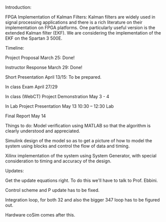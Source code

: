 Introduction:

FPGA Implementation of Kalman Filters: Kalman filters are widely used in signal processing applications and there is a rich literature on their implementation on FPGA platforms. One particularly useful version is the extended Kalman filter (EKF). We are considering the implementation of the EKF on the Spartan 3 500E.

Timeline:

Project Proposal
March 25: Done!

Instructor Response
March 29: Done!

Short Presentation
April 13/15: To be prepared.

In class
Exam
April 27/29

In class (WebCT)
Project Demonstration
May 3 - 4

In Lab
Project Presentation
May 13
10:30 – 12:30 Lab

Final Report
May 14

Things to do:
Model verification using MATLAB so that the algorithm is clearly understood and appreciated.

Simulink design of the model so as to get a picture of how to model the system using blocks and control the flow of data and timing.

Xilinx implementation of the system using System Generator, with special consideration to timing and accuracy of the design.

Updates:

Get the update equations right. To do this we'll have to talk to Prof. Ebbini.

Control scheme and  P update has to be fixed.

Integration loop, for both 32 and also the bigger 347 loop has to be figured out.

Hardware coSim comes after this.